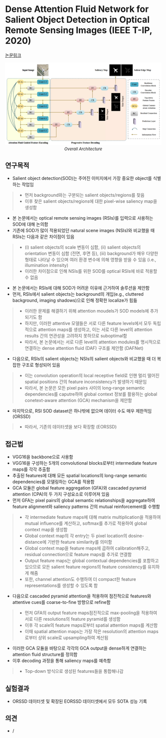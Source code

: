 # Dense Attention Fluid Network for Salient Object Detection in Optical Remote Sensing Images (IEEE T-IP, 2020)

[논문링크](https://ieeexplore.ieee.org/abstract/document/9292434)

<p align="center">
    <img width="700" alt='fig1' src="../img/zhang2020dense.png?raw=true"></br>
    <em><font size=2>Overall Architecture</font></em>
</p>

## 연구목적
- Salient object detection(SOD)는 주어진 이미지에서 가장 중요한 object를 식별하는 작업임
> - 먼저 background와는 구분되는 salient objects/regions를 찾음
> - 이후 찾은 salient objects/regions에 대한 pixel-wise saliency map을 생성함
- 본 논문에서는 optical remote sensing images (RSIs)를 입력으로 사용하는 SOD에 대해 논의함
- 기존에 SOD가 많이 적용되었던 natural scene images (NSIs)와 비교했을 때 RSIs는 다음과 같은 차이점이 있음
> - (i) salient objects의 scale 변동이 심함, (ii) salient objects의 orientation 변동이 심함 (전면, 후면 등), (iii) background가 매우 다양한 형태로 나타날 수 있으며 여러 환경 변수에 의해 영향을 받을 수 있음 (i.e., illumination intensity)
> - 이러한 차이점으로 인해 NSIs를 위한 SOD를 optical RSIs에 바로 적용할 수 없음
- 본 논문에서는 RSIs에 대해 SOD가 어려운 이유에 근거하여 솔루션을 제안함
- 먼저, RSIs에서 salient objects는 background의 개입(e.g., cluttered background, imaging shadows)으로 인해 정확한 localize가 힘듦
> - 이러한 문제를 해결하기 위해 attention moudels가 SOD models에 추가되기도 함
> - 하지만, 이러한 attentive 모델들은 서로 다른 feature levels에서 모두 독립적으로 attention maps를 생성하고, 이는 서로 다른 level의 attention results 간의 연관성을 고려하지 못하므로 suboptimal함
> - 따라서, 본 논문에서는 서로 다른 level의 attention modules를 명시적으로 연결하는 dense attention fluid (DAF) 구조를 제안함 (DAFNet)
- 다음으로, RSIs의 salient objects는 NSIs의 salient objects와 비교했을 때 더 복잡한 구조로 형성되어 있음
> - 이는 convolution operation의 local receptive field로 인핸 멀리 떨어진 spatial positions 간의 feature inconsistency가 발생하기 때문임
> - 따라서, 본 논문은 모든 pixel pairs 사이의 long-range semantic dependencies를 caputre하여 global context 정보를 활용하는 global conetext-aware attention (GCA) mechanism을 제안함
- 마지막으로, RSI SOD dataset은 하나밖에 없으며 데이터 수도 매우 제한적임 (ORSSD)
> - 따라서, 기존의 데이터셋을 보다 확장함 (EORSSD)

## 접근법
- VGG16을 backbone으로 사용함
- VGG16을 구성하는 5개의 convolutional blocks로부터 intermediate feature maps를 각각 추출함
- 추출된 features에 대해 모든 spatial locations의 long-range semantic dependencies를 모델링하는 GCA를 적용함
- GCA 모듈은 global feature aggregation (GFA)와 cascaded pyramid attention (CPA)의 두 가지 구성요소로 이루어져 있음
- 먼저 GFA는 pixel pairs의 global semantic relationships을 aggregate하여 feature alignment와 saliency patterns 간의 mutual reinforcement를 수행함
> - 각 intermediate feature maps에 대해 matrix multiplication을 적용하여 mutual influence를 계산하고, softmax를 추가로 적용하여 global context map을 생성함
> - Global context map의 각 entry는 두 pixel location의 dosine-distance에 기반한 feature similarity를 의미함
> - Global context map을 feature maps에 곱하여 calibration해주고, residual connection으로 feature maps를 추가로 연결함
> - Output feature maps는 global contextual dependencies를 포함하고 있으므로 모든 salient feature regions의 feature consistency를 유지하게 해줌
> - 또한, channel attention도 수행하여 더 compact한 feature representations를 생성할 수 있도록 함
- 다음으로 cascaded pyramid attention을 적용하여 점진적으로 features와 attentive cues를 coarse-to-fine 방향으로 refine함
> - 먼저 GFA의 output feature maps점진적으로 max-pooling을 적용하여 서로 다른 resolutions의 feature pyramid를 생성함
> - 이후 각 scale의 feature maps로부터 spatial attention maps를 계산함
> - 이때 spatial attention maps는 가장 작은 resolution의 attention maps로부터 상위 scale로 upsampling하여 계산됨
- 이러한 GCA 모듈을 바탕으로 각각의 GCA output을 dense하게 연결하는 attention fluid structure를 정의함
- 이후 decoding 과정을 통해 saliency maps를 예측함
> - Top-down 방식으로 생성된 features들을 통합해나감

## 실험결과
- ORSSD 데이터셋 및 확장된 EORSSD 데이터셋에서 모두 SOTA 성능 기록

## 의견
- / 